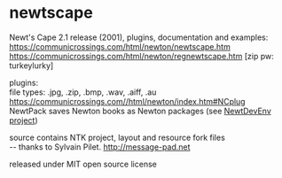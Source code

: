 # newtscape
Newt's Cape 2.1 release (2001), plugins, documentation and examples:<br/>
https://communicrossings.com/html/newton/newtscape.htm<br/>
https://communicrossings.com/html/newton/regnewtscape.htm [zip pw: turkeylurky]

plugins:<br/>
file types: .jpg, .zip, .bmp, .wav, .aiff, .au<br/>
https://communicrossings.com//html/newton/index.htm#NCplug<br/>
NewtPack saves Newton books as Newton packages (see <a href="https://github.com/saweyer/newtdevenv">NewtDevEnv project</a>)

source contains NTK project, layout and resource fork files<br/>
-- thanks to Sylvain Pilet. http://message-pad.net

released under MIT open source license
